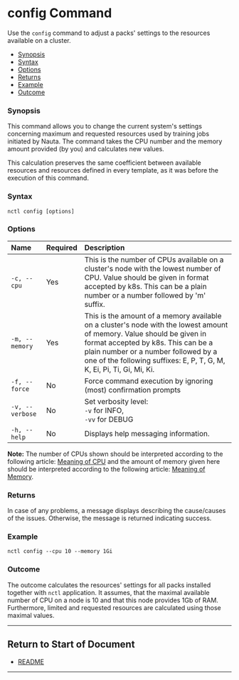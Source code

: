 # config Command

 Use the `config` command to adjust a packs' settings to the resources available on a cluster. 

- [Synopsis](#synopsis)  
- [Syntax](#syntax)
- [Options](#options)
- [Returns](#returns)
- [Example](#example)
- [Outcome](#outcome)  


### Synopsis

This command allows you to change the current system's settings concerning maximum and requested resources used by training jobs initiated by Nauta. The command takes the CPU number and the memory amount provided (by you) and calculates new values.

This calculation preserves the same coefficient between available resources and resources defined in every template, as it was before the execution of this command.     

### Syntax

`nctl config [options]`

### Options

| Name | Required | Description | 
|:--- |:--- |:--- |
|`-c, --cpu` | Yes | This is the number of CPUs  available on a cluster's node with the lowest number of CPU. Value should be given in format accepted by k8s. This can be a plain number or a number followed by 'm' suffix.|
|`-m, --memory` | Yes | This is the amount  of a memory available on a cluster's node with the lowest amount of memory. Value should be given in format accepted by k8s. This can be a plain number or a number followed by a one of the following suffixes: E, P, T, G, M, K, Ei, Pi, Ti, Gi, Mi, Ki. |
|`-f, --force`| No | Force command execution by ignoring (most) confirmation prompts |
|`-v, --verbose`| No | Set verbosity level: <br>`-v` for INFO, <br>`-vv` for DEBUG |
|`-h, --help` | No | Displays help messaging information. |

**Note:** The number of CPUs shown should be interpreted according to the following article: [Meaning of CPU](https://kubernetes.io/docs/concepts/configuration/manage-compute-resources-container/#meaning-of-cpu)
and the amount of memory given here should be interpreted according to the following article: 
[Meaning of Memory](https://kubernetes.io/docs/concepts/configuration/manage-compute-resources-container/#meaning-of-memory).

### Returns

In case of any problems, a message displays describing the cause/causes of the issues. Otherwise, the message is returned indicating success. 

### Example

`nctl config --cpu 10 --memory 1Gi`

### Outcome

The outcome calculates the resources' settings for all packs installed together with `nctl` application. It assumes, that 
the maximal available number of CPU on a node is 10 and that this node provides 1Gb of RAM. Furthermore, limited and requested resources are calculated using those maximal values.

----------------------

## Return to Start of Document

* [README](../README.md)
----------------------




